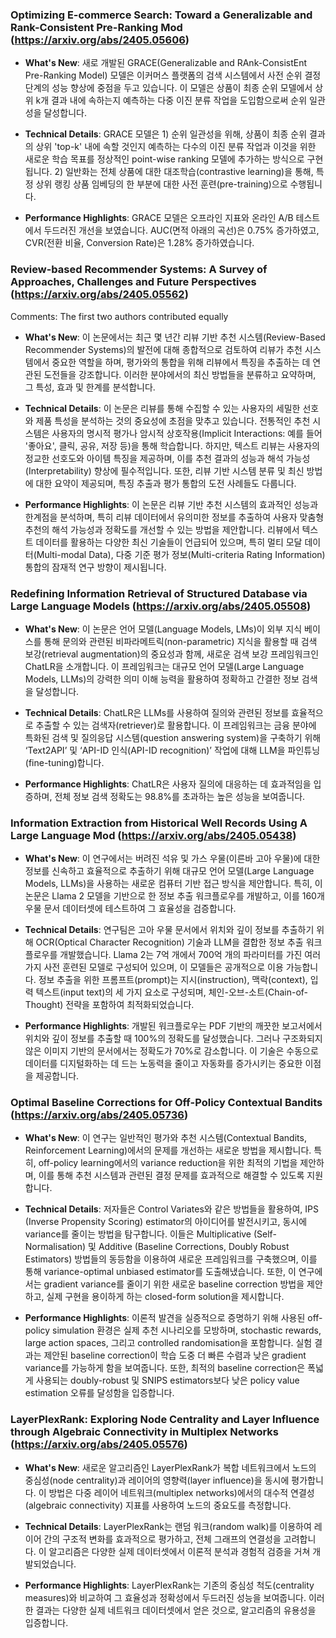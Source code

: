 ### Optimizing E-commerce Search: Toward a Generalizable and Rank-Consistent Pre-Ranking Mod (https://arxiv.org/abs/2405.05606)
- **What's New**: 새로 개발된 GRACE(Generalizable and RAnk-ConsistEnt Pre-Ranking Model) 모델은 이커머스 플랫폼의 검색 시스템에서 사전 순위 결정 단계의 성능 향상에 중점을 두고 있습니다. 이 모델은 상품이 최종 순위 모델에서 상위 k개 결과 내에 속하는지 예측하는 다중 이진 분류 작업을 도입함으로써 순위 일관성을 달성합니다.

- **Technical Details**: GRACE 모델은 1) 순위 일관성을 위해, 상품이 최종 순위 결과의 상위 'top-k' 내에 속할 것인지 예측하는 다수의 이진 분류 작업과 이것을 위한 새로운 학습 목표를 정상적인 point-wise ranking 모델에 추가하는 방식으로 구현됩니다. 2) 일반화는 전체 상품에 대한 대조학습(contrastive learning)을 통해, 특정 상위 랭킹 상품 임베딩의 한 부분에 대한 사전 훈련(pre-training)으로 수행됩니다.

- **Performance Highlights**: GRACE 모델은 오프라인 지표와 온라인 A/B 테스트에서 두드러진 개선을 보였습니다. AUC(면적 아래의 곡선)은 0.75% 증가하였고, CVR(전환 비율, Conversion Rate)은 1.28% 증가하였습니다.



### Review-based Recommender Systems: A Survey of Approaches, Challenges and Future Perspectives (https://arxiv.org/abs/2405.05562)
Comments:
          The first two authors contributed equally

- **What's New**: 이 논문에서는 최근 몇 년간 리뷰 기반 추천 시스템(Review-Based Recommender Systems)의 발전에 대해 종합적으로 검토하여 리뷰가 추천 시스템에서 중요한 역할을 하며, 평가와의 통합을 위해 리뷰에서 특징을 추출하는 데 연관된 도전들을 강조합니다. 이러한 분야에서의 최신 방법들을 분류하고 요약하며, 그 특성, 효과 및 한계를 분석합니다.

- **Technical Details**: 이 논문은 리뷰를 통해 수집할 수 있는 사용자의 세밀한 선호와 제품 특성을 분석하는 것의 중요성에 초점을 맞추고 있습니다. 전통적인 추천 시스템은 사용자의 명시적 평가나 암시적 상호작용(Implicit Interactions: 예를 들어 '좋아요', 클릭, 공유, 저장 등)을 통해 학습합니다. 하지만, 텍스트 리뷰는 사용자의 정교한 선호도와 아이템 특징을 제공하며, 이를 추천 결과의 성능과 해석 가능성(Interpretability) 향상에 필수적입니다. 또한, 리뷰 기반 시스템 분류 및 최신 방법에 대한 요약이 제공되며, 특징 추출과 평가 통합의 도전 사례들도 다룹니다.

- **Performance Highlights**: 이 논문은 리뷰 기반 추천 시스템의 효과적인 성능과 한계점을 분석하며, 특히 리뷰 데이터에서 유의미한 정보를 추출하여 사용자 맞춤형 추천의 해석 가능성과 정확도를 개선할 수 있는 방법을 제안합니다. 리뷰에서 텍스트 데이터를 활용하는 다양한 최신 기술들이 언급되어 있으며, 특히 멀티 모달 데이터(Multi-modal Data), 다중 기준 평가 정보(Multi-criteria Rating Information) 통합의 잠재적 연구 방향이 제시됩니다.



### Redefining Information Retrieval of Structured Database via Large Language Models (https://arxiv.org/abs/2405.05508)
- **What's New**: 이 논문은 언어 모델(Language Models, LMs)이 외부 지식 베이스를 통해 문의와 관련된 비파라메트릭(non-parametric) 지식을 활용할 때 검색 보강(retrieval augmentation)의 중요성과 함께, 새로운 검색 보강 프레임워크인 ChatLR을 소개합니다. 이 프레임워크는 대규모 언어 모델(Large Language Models, LLMs)의 강력한 의미 이해 능력을 활용하여 정확하고 간결한 정보 검색을 달성합니다.

- **Technical Details**: ChatLR은 LLMs를 사용하여 질의와 관련된 정보를 효율적으로 추출할 수 있는 검색자(retriever)로 활용합니다. 이 프레임워크는 금융 분야에 특화된 검색 및 질의응답 시스템(question answering system)을 구축하기 위해 ‘Text2API’ 및 ‘API-ID 인식(API-ID recognition)’ 작업에 대해 LLM을 파인튜닝(fine-tuning)합니다.

- **Performance Highlights**: ChatLR은 사용자 질의에 대응하는 데 효과적임을 입증하며, 전체 정보 검색 정확도는 98.8%를 초과하는 높은 성능을 보여줍니다.



### Information Extraction from Historical Well Records Using A Large Language Mod (https://arxiv.org/abs/2405.05438)
- **What's New**: 이 연구에서는 버려진 석유 및 가스 우물(이른바 고아 우물)에 대한 정보를 신속하고 효율적으로 추출하기 위해 대규모 언어 모델(Large Language Models, LLMs)을 사용하는 새로운 컴퓨터 기반 접근 방식을 제안합니다. 특히, 이 논문은 Llama 2 모델을 기반으로 한 정보 추출 워크플로우를 개발하고, 이를 160개 우물 문서 데이터셋에 테스트하여 그 효율성을 검증합니다.

- **Technical Details**: 연구팀은 고아 우물 문서에서 위치와 깊이 정보를 추출하기 위해 OCR(Optical Character Recognition) 기술과 LLM을 결합한 정보 추출 워크플로우를 개발했습니다. Llama 2는 7억 개에서 700억 개의 파라미터를 가진 여러 가지 사전 훈련된 모델로 구성되어 있으며, 이 모델들은 공개적으로 이용 가능합니다. 정보 추출을 위한 프롬프트(prompt)는 지시(instruction), 맥락(context), 입력 텍스트(input text)의 세 가지 요소로 구성되며, 체인-오브-소트(Chain-of-Thought) 전략을 포함하여 최적화되었습니다.

- **Performance Highlights**: 개발된 워크플로우는 PDF 기반의 깨끗한 보고서에서 위치와 깊이 정보를 추출할 때 100%의 정확도를 달성했습니다. 그러나 구조화되지 않은 이미지 기반의 문서에서는 정확도가 70%로 감소합니다. 이 기술은 수동으로 데이터를 디지털화하는 데 드는 노동력을 줄이고 자동화를 증가시키는 중요한 이점을 제공합니다.



### Optimal Baseline Corrections for Off-Policy Contextual Bandits (https://arxiv.org/abs/2405.05736)
- **What's New**: 이 연구는 일반적인 평가와 추천 시스템(Contextual Bandits, Reinforcement Learning)에서의 문제를 개선하는 새로운 방법을 제시합니다. 특히, off-policy learning에서의 variance reduction을 위한 최적의 기법을 제안하며, 이를 통해 추천 시스템과 관련된 결정 문제를 효과적으로 해결할 수 있도록 지원합니다.

- **Technical Details**: 저자들은 Control Variates와 같은 방법들을 활용하여, IPS (Inverse Propensity Scoring) estimator의 아이디어를 발전시키고, 동시에 variance를 줄이는 방법을 탐구합니다. 이들은 Multiplicative (Self-Normalisation) 및 Additive (Baseline Corrections, Doubly Robust Estimators) 방법들의 동등함을 이용하여 새로운 프레임워크를 구축했으며, 이를 통해 variance-optimal unbiased estimator를 도출해냈습니다. 또한, 이 연구에서는 gradient variance를 줄이기 위한 새로운 baseline correction 방법을 제안하고, 실제 구현을 용이하게 하는 closed-form solution을 제시합니다.

- **Performance Highlights**: 이론적 발견을 실증적으로 증명하기 위해 사용된 off-policy simulation 환경은 실제 추천 시나리오를 모방하며, stochastic rewards, large action spaces, 그리고 controlled randomisation을 포함합니다. 실험 결과는 제안된 baseline correction이 학습 도중 더 빠른 수렴과 낮은 gradient variance를 가능하게 함을 보여줍니다. 또한, 최적의 baseline correction은 폭넓게 사용되는 doubly-robust 및 SNIPS estimators보다 낮은 policy value estimation 오류를 달성함을 입증합니다.



### LayerPlexRank: Exploring Node Centrality and Layer Influence through Algebraic Connectivity in Multiplex Networks (https://arxiv.org/abs/2405.05576)
- **What's New**: 새로운 알고리즘인 LayerPlexRank가 복합 네트워크에서 노드의 중심성(node centrality)과 레이어의 영향력(layer influence)을 동시에 평가합니다. 이 방법은 다중 레이어 네트워크(multiplex networks)에서의 대수적 연결성(algebraic connectivity) 지표를 사용하여 노드의 중요도를 측정합니다.

- **Technical Details**: LayerPlexRank는 랜덤 워크(random walk)를 이용하여 레이어 간의 구조적 변화를 효과적으로 평가하고, 전체 그래프의 연결성을 고려합니다. 이 알고리즘은 다양한 실제 데이터셋에서 이론적 분석과 경험적 검증을 거쳐 개발되었습니다.

- **Performance Highlights**: LayerPlexRank는 기존의 중심성 척도(centrality measures)와 비교하여 그 효율성과 정확성에서 두드러진 성능을 보여줍니다. 이러한 결과는 다양한 실제 네트워크 데이터셋에서 얻은 것으로, 알고리즘의 유용성을 입증합니다.



